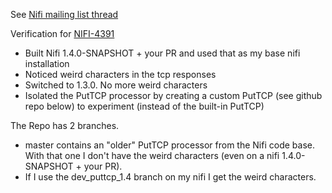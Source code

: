 See [Nifi mailing list thread](http://apache-nifi-users-list.2361937.n4.nabble.com/PutTCP-connector-not-cleaning-up-dangling-connections-td2912i20.html)


Verification for [NIFI-4391](https://issues.apache.org/jira/browse/NIFI-4391)

- Built Nifi 1.4.0-SNAPSHOT + your PR and used that as my base nifi installation 
- Noticed weird characters in the tcp responses 
- Switched to 1.3.0. No more weird characters 
- Isolated the PutTCP processor by creating a custom PutTCP (see github repo below) to experiment (instead of the built-in PutTCP) 

The Repo has 2 branches. 

- master contains an "older" PutTCP processor from the Nifi code base. With that one I don't have the weird characters (even on a nifi 1.4.0-SNAPSHOT + your PR). 
- If I use the dev_puttcp_1.4 branch on my nifi I get the weird characters. 